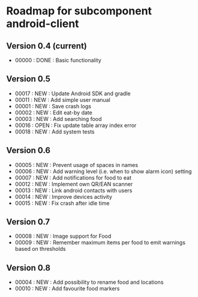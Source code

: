 # Roadmap for subcomponent android-client

## Version 0.4 (current)
* 00000 : DONE : Basic functionality

## Version 0.5
* 00017 : NEW  : Update Android SDK and gradle
* 00011 : NEW  : Add simple user manual
* 00001 : NEW  : Save crash logs
* 00002 : NEW  : Edit eat-by date
* 00003 : NEW  : Add searching food
* 00016 : OPEN : Fix update table array index error
* 00018 : NEW  : Add system tests

## Version 0.6
* 00005 : NEW  : Prevent usage of spaces in names
* 00006 : NEW  : Add warning level (i.e. when to show alarm icon) setting
* 00007 : NEW  : Add notifications for food to eat
* 00012 : NEW  : Implement own QR/EAN scanner
* 00013 : NEW  : Link android contacts with users
* 00014 : NEW  : Improve devices activity
* 00015 : NEW  : Fix crash after idle time

## Version 0.7
* 00008 : NEW  : Image support for Food
* 00009 : NEW  : Remember maximum items per food to emit warnings based on thresholds

## Version 0.8
* 00004 : NEW  : Add possibility to rename food and locations
* 00010 : NEW  : Add favourite food markers
